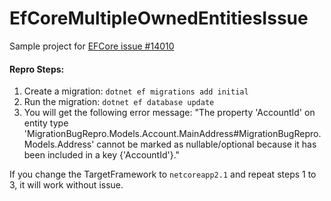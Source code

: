 # EfCoreMultipleOwnedEntitiesIssue

Sample project for [EFCore issue #14010](https://github.com/aspnet/EntityFrameworkCore/issues/14010)

#### Repro Steps:
1. Create a migration: `dotnet ef migrations add initial`
2. Run the migration: `dotnet ef database update`
3. You will get the following error message: "The property 'AccountId' on entity type 'MigrationBugRepro.Models.Account.MainAddress#MigrationBugRepro.Models.Address' cannot be marked as nullable/optional because it has been included in a key {'AccountId'}."

If you change the TargetFramework to `netcoreapp2.1` and repeat steps 1 to 3, it will work without issue.
